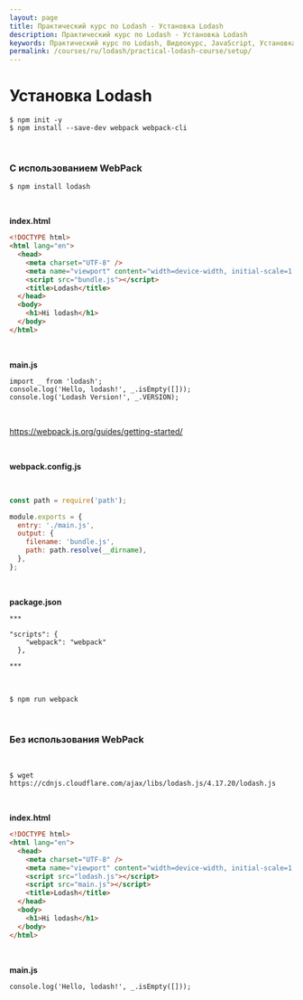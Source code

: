 ```yaml
---
layout: page
title: Практический курс по Lodash - Установка Lodash
description: Практический курс по Lodash - Установка Lodash
keywords: Практический курс по Lodash, Видеокурс, JavaScript, Установка Lodash, русский язык
permalink: /courses/ru/lodash/practical-lodash-course/setup/
---
```


# Установка Lodash

    $ npm init -y
    $ npm install --save-dev webpack webpack-cli

<br/>

### С использованием WebPack

    $ npm install lodash

<br/>

**index.html**

```html
<!DOCTYPE html>
<html lang="en">
  <head>
    <meta charset="UTF-8" />
    <meta name="viewport" content="width=device-width, initial-scale=1.0" />
    <script src="bundle.js"></script>
    <title>Lodash</title>
  </head>
  <body>
    <h1>Hi lodash</h1>
  </body>
</html>
```

<br/>

**main.js**

```
import _ from 'lodash';
console.log('Hello, lodash!', _.isEmpty([]));
console.log('Lodash Version!', _.VERSION);
```

<br/>

https://webpack.js.org/guides/getting-started/

<br/>

**webpack.config.js**

<br/>

```js
const path = require('path');

module.exports = {
  entry: './main.js',
  output: {
    filename: 'bundle.js',
    path: path.resolve(__dirname),
  },
};
```

<br/>

**package.json**

```
***

"scripts": {
    "webpack": "webpack"
  },

***
```

<br/>

    $ npm run webpack

<br/>

### Без использования WebPack

<br/>

    $ wget https://cdnjs.cloudflare.com/ajax/libs/lodash.js/4.17.20/lodash.js

<br/>

**index.html**

```html
<!DOCTYPE html>
<html lang="en">
  <head>
    <meta charset="UTF-8" />
    <meta name="viewport" content="width=device-width, initial-scale=1.0" />
    <script src="lodash.js"></script>
    <script src="main.js"></script>
    <title>Lodash</title>
  </head>
  <body>
    <h1>Hi lodash</h1>
  </body>
</html>
```

<br/>

**main.js**

```
console.log('Hello, lodash!', _.isEmpty([]));
```

